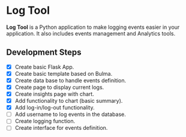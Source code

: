 # Log Tool

**Log Tool** is a Python application to make logging events easier in your application. It also includes events management and Analytics tools.

## Development Steps

- [x] Create basic Flask App.
- [x] Create basic template based on Bulma.
- [X] Create data base to handle events definition.
- [X] Create page to display current logs.
- [X] Create insights page with chart.
- [X] Add functionality to chart (basic summary).
- [X] Add log-in/log-out functionality.
- [ ] Add username to log events in the database.
- [ ] Create logging function.
- [ ] Create interface for events definition.
